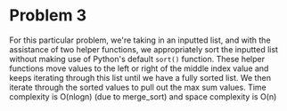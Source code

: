 # Problem 3

For this particular problem,
we're taking in an inputted list,
and with the assistance of two helper functions,
we appropriately sort the inputted list without
making use of Python's default `sort()` function.
These helper functions move values to the left or right
of the middle index value and keeps iterating through this list until
we have a fully sorted list.
We then iterate through the sorted values to pull out the
max sum values.
Time complexity is O(nlogn) (due to merge_sort)
and space complexity is O(n)
